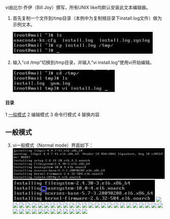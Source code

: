 vi由比尔·乔伊（Bill Joy）撰写，所有UNIX like均默认安装此文本编辑器。

1. 首先复制一个文件到/tmp目录（本例中为复制根目录下install.log文件）做为示例文本。
	
	![](img/vi/fig1.png?raw=true)

2. 输入“cd /tmp”切换到/tmp目录，并输入“vi install.log”使用vi开始编辑。
	
	![](img/vi/fig2.png?raw=true)

#### 目录
1 [一般模式](#一般模式)
2	编辑模式
3	命令行模式
4	替换内容

## 一般模式

3. vi一般模式（Normal mode）界面如下：
![](img/vi/fig3.png?raw=true)
![](img/vi/fig4.png?raw=true)
![](img/vi/fig5.png?raw=true)
![](img/vi/fig6.png?raw=true)
![](img/vi/fig7.png?raw=true)
![](img/vi/fig8.png?raw=true)
![](img/vi/fig9.png?raw=true)
![](img/vi/fig10.png?raw=true)
![](img/vi/fig11.png?raw=true)
![](img/vi/fig12.png?raw=true)
![](img/vi/fig13.png?raw=true)
![](img/vi/fig14.png?raw=true)
![](img/vi/fig15.png?raw=true)
![](img/vi/fig16.png?raw=true)
![](img/vi/fig17.png?raw=true)
![](img/vi/fig18.png?raw=true)
![](img/vi/fig19.png?raw=true)
![](img/vi/fig20.png?raw=true)
![](img/vi/fig21.png?raw=true)
![](img/vi/fig22.png?raw=true)
![](img/vi/fig23.png?raw=true)
![](img/vi/fig24.png?raw=true)
![](img/vi/fig25.png?raw=true)
![](img/vi/fig26.png?raw=true)
![](img/vi/fig27.png?raw=true)
![](img/vi/fig28.png?raw=true)
![](img/vi/fig29.png?raw=true)
![](img/vi/fig30.png?raw=true)
![](img/vi/fig31.png?raw=true)
![](img/vi/fig32.png?raw=true)
![](img/vi/fig33.png?raw=true)
![](img/vi/fig34.png?raw=true)
![](img/vi/fig35.png?raw=true)
![](img/vi/fig36.png?raw=true)
![](img/vi/fig37.png?raw=true)
![](img/vi/fig38.png?raw=true)
![](img/vi/fig39.png?raw=true)
![](img/vi/fig40.png?raw=true)
![](img/vi/fig41.png?raw=true)
<!--stackedit_data:
eyJoaXN0b3J5IjpbMjAzNjg4OTM3OF19
-->